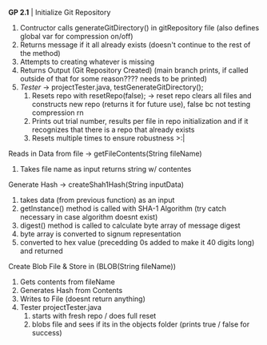 __GP 2.1__ | Initialize Git Repository 
1. Contructor calls generateGitDirectory() in gitRepository file (also defines global var for compression on/off)
2. Returns message if it all already exists (doesn't continue to the rest of the method)
3. Attempts to creating whatever is missing
4. Returns Output (Git Repository Created) (main branch prints, if called outside of that for some reason???? needs to be printed)
5. *Tester* -> projectTester.java, testGenerateGitDirectory();
    1. Resets repo with resetRepo(false); -> reset repo clears all files and constructs new repo (returns it for future use), false bc not testing compression rn
    2. Prints out trial number, results per file in repo initialization and if it recognizes that there is a repo that already exists
    3. Resets multiple times to ensure robustness >:|

Reads in Data from file -> getFileContents(String fileName)
1. Takes file name as input returns string w/ contentes

Generate Hash -> createShah1Hash(String inputData)
1. takes data (from previous function) as an input
2. getInstance() method is called with SHA-1 Algorithm (try catch necessary in case algorithm doesnt exist)
3. digest() method is called to calculate byte array of message digest
4. byte array is converted to signum representation
5. converted to hex value (precedding 0s added to make it 40 digits long) and returned

Create Blob File & Store in (BLOB(String fileName))
1. Gets contents from fileName
2. Generates Hash from Contents
3. Writes to File (doesnt return anything)
4. Tester projectTester.java
    1. starts with fresh repo / does full reset
    2. blobs file and sees if its in the objects folder (prints true / false for success)